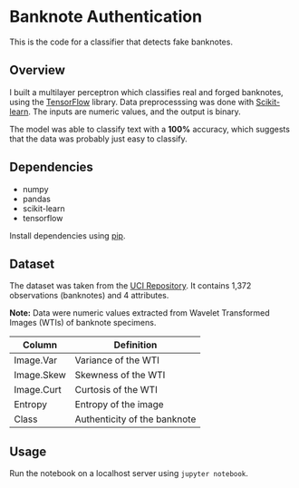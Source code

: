# Banknote Authentication

This is the code for a classifier that detects fake banknotes.

## Overview

I built a multilayer perceptron which classifies real and forged banknotes, using the [TensorFlow](https://www.tensorflow.org/) library. Data preprocesssing was done with [Scikit-learn](http://scikit-learn.org/stable/). The inputs are numeric values, and the output is binary.

The model was able to classify text with a **100%** accuracy, which suggests that the data was probably just easy to classify.

## Dependencies

- numpy
- pandas
- scikit-learn
- tensorflow

Install dependencies using [pip](https://pip.pypa.io/en/stable/).

## Dataset

The dataset was taken from the [UCI Repository](https://archive.ics.uci.edu/ml/datasets/banknote+authentication). It contains 1,372 observations (banknotes) and 4 attributes.

**Note:** Data were numeric values extracted from Wavelet Transformed Images (WTIs) of banknote specimens.

| Column  | Definition |
| ------------- | ------------- |
| Image.Var  | Variance of the WTI  |
| Image.Skew  | Skewness of the WTI  |
| Image.Curt  | Curtosis of the WTI  |
| Entropy  | Entropy of the image  |
| Class  | Authenticity of the banknote  |

## Usage

Run the notebook on a localhost server using `jupyter notebook`.
